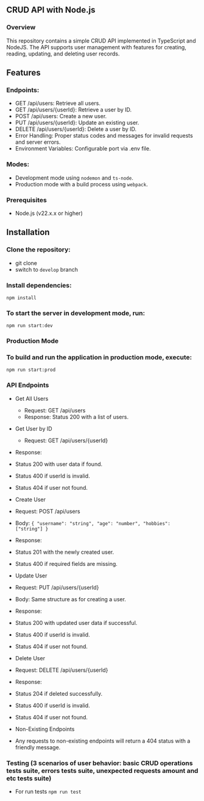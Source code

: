## CRUD API with Node.js
### Overview
This repository contains a simple CRUD API implemented in TypeScript and NodeJS. The API supports user management with features for creating, reading, updating, and deleting user records.

## Features
### Endpoints:
 - GET /api/users: Retrieve all users.
 - GET /api/users/{userId}: Retrieve a user by ID.
 - POST /api/users: Create a new user.
 - PUT /api/users/{userId}: Update an existing user.
 - DELETE /api/users/{userId}: Delete a user by ID.
 - Error Handling: Proper status codes and messages for invalid requests and server errors.
 - Environment Variables: Configurable port via .env file.
### Modes:
 - Development mode using ```nodemon``` and ```ts-node```.
 - Production mode with a build process using ```webpack```.
### Prerequisites
 - Node.js (v22.x.x or higher)
## Installation
### Clone the repository:

 - git clone <repository-url>
 - switch to ```develop``` branch
### Install dependencies:
```npm install```
### To start the server in development mode, run:
```npm run start:dev```
### Production Mode
### To build and run the application in production mode, execute:
```npm run start:prod```

### API Endpoints
- Get All Users
   - Request: GET /api/users
   - Response: Status 200 with a list of users.
- Get User by ID
   - Request: GET /api/users/{userId}
- Response:
 - Status 200 with user data if found.
 - Status 400 if userId is invalid.
 - Status 404 if user not found.
- Create User
 - Request: POST /api/users
 - Body:
``{
  "username": "string",
  "age": "number",
  "hobbies": ["string"]
}``

- Response:
 - Status 201 with the newly created user.
 - Status 400 if required fields are missing.
- Update User
 - Request: PUT /api/users/{userId}
 - Body: Same structure as for creating a user.
- Response:
 - Status 200 with updated user data if successful.
 - Status 400 if userId is invalid.
 - Status 404 if user not found.
- Delete User
 - Request: DELETE /api/users/{userId}
 - Response:
  - Status 204 if deleted successfully.
  - Status 400 if userId is invalid.
  - Status 404 if user not found.
  - Non-Existing Endpoints
  - Any requests to non-existing endpoints will return a 404 status with a friendly message.


### Testing (3 scenarios of user behavior: basic CRUD operations tests suite,  errors tests suite, unexpected requests amount and etc tests suite)
- For run tests ```npm run test```

